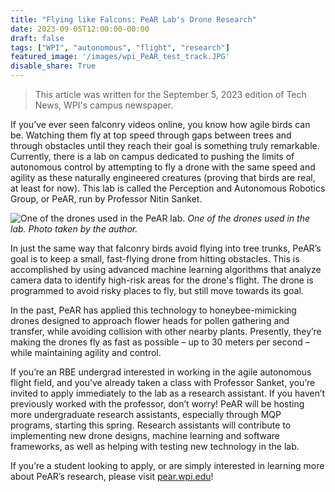 ```yaml
---
title: "Flying like Falcons: PeAR Lab's Drone Research"
date: 2023-09-05T12:00:00-00:00
draft: false
tags: ["WPI", "autonomous", "flight", "research"]
featured_image: '/images/wpi_PeAR_test_track.JPG'
disable_share: True
---
```


> This article was written for the September 5, 2023 edition of Tech News, WPI's campus newspaper.

If you’ve ever seen falconry videos online, you know how agile birds can be. Watching them fly at top speed through gaps between trees and through obstacles until they reach their goal is something truly remarkable. Currently, there is a lab on campus dedicated to pushing the limits of autonomous control by attempting to fly a drone with the same speed and agility as these naturally engineered creatures (proving that birds are real, at least for now). This lab is called the Perception and Autonomous Robotics Group, or PeAR, run by Professor Nitin Sanket.

![One of the drones used in the PeAR lab.](/images/wpi_PeAR_drone.JPG)
*One of the drones used in the lab. Photo taken by the author.*

In just the same way that falconry birds avoid flying into tree trunks, PeAR’s goal is to keep a small, fast-flying drone from hitting obstacles. This is accomplished by using advanced machine learning algorithms that analyze camera data to identify high-risk areas for the drone's flight. The drone is programmed to avoid risky places to fly, but still move towards its goal.

In the past, PeAR has applied this technology to honeybee-mimicking drones designed to approach flower heads for pollen gathering and transfer, while avoiding collision with other nearby plants. Presently, they’re making the drones fly as fast as possible – up to 30 meters per second – while maintaining agility and control.

If you’re an RBE undergrad interested in working in the agile autonomous flight field, and you’ve already taken a class with Professor Sanket, you’re invited to apply immediately to the lab as a research assistant. If you haven’t previously worked with the professor, don’t worry! PeAR will be hosting more undergraduate research assistants, especially through MQP programs, starting this spring. Research assistants will contribute to implementing new drone designs, machine learning and software frameworks, as well as helping with testing new technology in the lab.

If you’re a student looking to apply, or are simply interested in learning more about PeAR’s research, please visit [pear.wpi.edu](https://pear.wpi.edu)!
